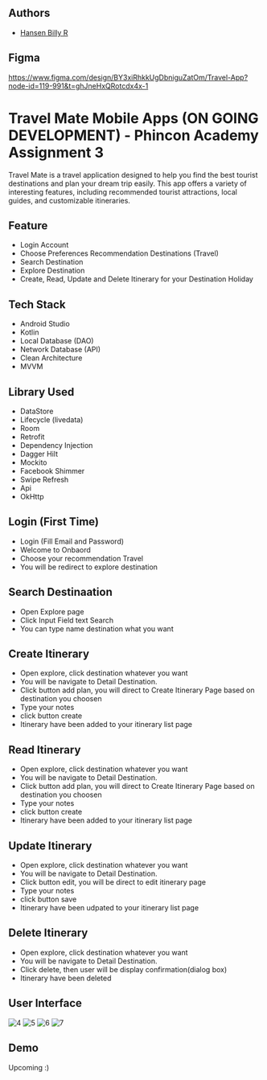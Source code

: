 ## Authors

- [Hansen Billy R](https://github.com/Hansen50)


## Figma
https://www.figma.com/design/BY3xiRhkkUgDbniguZatOm/Travel-App?node-id=119-991&t=ghJneHxQRotcdx4x-1

# Travel Mate Mobile Apps (ON GOING DEVELOPMENT) - Phincon Academy Assignment 3

Travel Mate is a travel application designed to help you find the best tourist destinations and plan your dream trip easily. This app offers a variety of interesting features, including recommended tourist attractions, local guides, and customizable itineraries.

## Feature

- Login Account
- Choose Preferences Recommendation Destinations (Travel)
- Search Destination
- Explore Destination
- Create, Read, Update and Delete Itinerary for your Destination Holiday

## Tech Stack

- Android Studio
- Kotlin
- Local Database (DAO)
- Network Database (API)
- Clean Architecture
- MVVM

## Library Used

- DataStore
- Lifecycle (livedata)
- Room
- Retrofit
- Dependency Injection
- Dagger Hilt
- Mockito
- Facebook Shimmer
- Swipe Refresh
- Api
- OkHttp

## Login (First Time)
- Login (Fill Email and Password)
- Welcome to Onbaord
- Choose your recommendation Travel
- You will be redirect to explore destination


## Search Destinaation
- Open Explore page
- Click Input Field text Search
- You can type name destination what you want

## Create Itinerary
- Open explore, click destination whatever you want
- You will be navigate to Detail Destination.
- Click button add plan, you will direct to Create Itinerary Page based on destination you choosen
- Type your notes
- click button create
- Itinerary have been added to your itinerary list page


## Read Itinerary
- Open explore, click destination whatever you want
- You will be navigate to Detail Destination.
- Click button add plan, you will direct to Create Itinerary Page based on destination you choosen
- Type your notes
- click button create
- Itinerary have been added to your itinerary list page

## Update Itinerary
- Open explore, click destination whatever you want
- You will be navigate to Detail Destination.
- Click button edit, you will be direct to edit itinerary page
- Type your notes
- click button save
- Itinerary have been udpated to your itinerary list page

## Delete Itinerary
- Open explore, click destination whatever you want
- You will be navigate to Detail Destination.
- Click delete, then user will be display confirmation(dialog box)
- Itinerary have been deleted



## User Interface
![4](https://github.com/user-attachments/assets/cec19d92-be54-4384-8088-d7c00ec23b80)
![5](https://github.com/user-attachments/assets/4ca70ec4-fa92-400a-85b0-c3d243598ffa)
![6](https://github.com/user-attachments/assets/86ef7125-f39e-4f98-a479-e6c4229307ea)
![7](https://github.com/user-attachments/assets/7d41ecb1-a373-4fd2-9dd4-1c0580aafe2b)


## Demo
Upcoming :)
